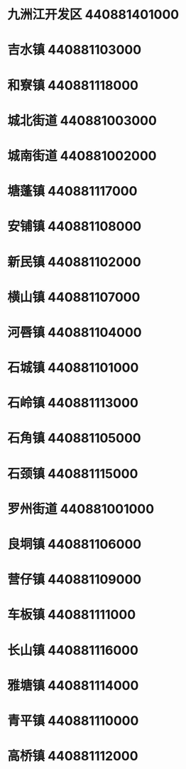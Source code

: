 # 九洲江开发区 440881401000
# 吉水镇 440881103000
# 和寮镇 440881118000
# 城北街道 440881003000
# 城南街道 440881002000
# 塘蓬镇 440881117000
# 安铺镇 440881108000
# 新民镇 440881102000
# 横山镇 440881107000
# 河唇镇 440881104000
# 石城镇 440881101000
# 石岭镇 440881113000
# 石角镇 440881105000
# 石颈镇 440881115000
# 罗州街道 440881001000
# 良垌镇 440881106000
# 营仔镇 440881109000
# 车板镇 440881111000
# 长山镇 440881116000
# 雅塘镇 440881114000
# 青平镇 440881110000
# 高桥镇 440881112000

